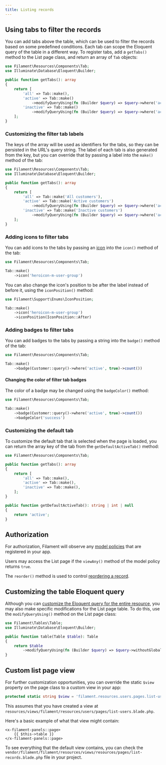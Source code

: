 ```yaml
---
title: Listing records
---
```


## Using tabs to filter the records

You can add tabs above the table, which can be used to filter the records based on some predefined conditions. Each tab can scope the Eloquent query of the table in a different way. To register tabs, add a `getTabs()` method to the List page class, and return an array of `Tab` objects:

```php
use Filament\Resources\Components\Tab;
use Illuminate\Database\Eloquent\Builder;

public function getTabs(): array
{
    return [
        'all' => Tab::make(),
        'active' => Tab::make()
            ->modifyQueryUsing(fn (Builder $query) => $query->where('active', true)),
        'inactive' => Tab::make()
            ->modifyQueryUsing(fn (Builder $query) => $query->where('active', false)),
    ];
}
```

### Customizing the filter tab labels

The keys of the array will be used as identifiers for the tabs, so they can be persisted in the URL's query string. The label of each tab is also generated from the key, but you can override that by passing a label into the `make()` method of the tab:

```php
use Filament\Resources\Components\Tab;
use Illuminate\Database\Eloquent\Builder;

public function getTabs(): array
{
    return [
        'all' => Tab::make('All customers'),
        'active' => Tab::make('Active customers')
            ->modifyQueryUsing(fn (Builder $query) => $query->where('active', true)),
        'inactive' => Tab::make('Inactive customers')
            ->modifyQueryUsing(fn (Builder $query) => $query->where('active', false)),
    ];
}
```

### Adding icons to filter tabs

You can add icons to the tabs by passing an [icon](https://blade-ui-kit.com/blade-icons?set=1#search) into the `icon()` method of the tab:

```php
use Filament\Resources\Components\Tab;

Tab::make()
    ->icon('heroicon-m-user-group')
```

You can also change the icon's position to be after the label instead of before it, using the `iconPosition()` method:

```php
use Filament\Support\Enums\IconPosition;

Tab::make()
    ->icon('heroicon-m-user-group')
    ->iconPosition(IconPosition::After)
```

### Adding badges to filter tabs

You can add badges to the tabs by passing a string into the `badge()` method of the tab:

```php
use Filament\Resources\Components\Tab;

Tab::make()
    ->badge(Customer::query()->where('active', true)->count())
```

#### Changing the color of filter tab badges

The color of a badge may be changed using the `badgeColor()` method:

```php
use Filament\Resources\Components\Tab;

Tab::make()
    ->badge(Customer::query()->where('active', true)->count())
    ->badgeColor('success')
```

### Customizing the default tab

To customize the default tab that is selected when the page is loaded, you can return the array key of the tab from the `getDefaultActiveTab()` method:

```php
use Filament\Resources\Components\Tab;

public function getTabs(): array
{
    return [
        'all' => Tab::make(),
        'active' => Tab::make(),
        'inactive' => Tab::make(),
    ];
}

public function getDefaultActiveTab(): string | int | null
{
    return 'active';
}
```

## Authorization

For authorization, Filament will observe any [model policies](https://laravel.com/docs/authorization#creating-policies) that are registered in your app.

Users may access the List page if the `viewAny()` method of the model policy returns `true`.

The `reorder()` method is used to control [reordering a record](#reordering-records).

## Customizing the table Eloquent query

Although you can [customize the Eloquent query for the entire resource](getting-started#customizing-the-resource-eloquent-query), you may also make specific modifications for the List page table. To do this, use the `modifyQueryUsing()` method on the List page class:

```php
use Filament\Tables\Table;
use Illuminate\Database\Eloquent\Builder;

public function table(Table $table): Table
{
    return $table
        ->modifyQueryUsing(fn (Builder $query) => $query->withoutGlobalScopes());
}
```

## Custom list page view

For further customization opportunities, you can override the static `$view` property on the page class to a custom view in your app:

```php
protected static string $view = 'filament.resources.users.pages.list-users';
```

This assumes that you have created a view at `resources/views/filament/resources/users/pages/list-users.blade.php`.

Here's a basic example of what that view might contain:

```blade
<x-filament-panels::page>
    {{ $this->table }}
</x-filament-panels::page>
```

To see everything that the default view contains, you can check the `vendor/filament/filament/resources/views/resources/pages/list-records.blade.php` file in your project.

